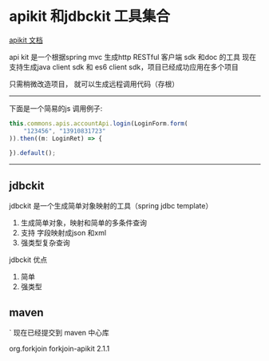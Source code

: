 # apikit 和jdbckit 工具集合


[apikit 文档](./forkjoin-apikit/README.md)


api kit 是一个根据spring mvc 生成http RESTful 客户端 sdk 和doc 的工具
现在支持生成java client sdk 和 es6 client sdk，项目已经成功应用在多个项目

只需稍微改造项目， 就可以生成远程调用代码（存根）

------------------------------------------------------------


下面是一个简易的js 调用例子:
````javascript
this.commons.apis.accountApi.login(LoginForm.form(
    "123456", "13910831723"
)).then((m: LoginRet) => {
    
}).default();
````

***



## jdbckit
jdbckit 是一个生成简单对象映射的工具（spring jdbc template）

1. 生成简单对象，映射和简单的多条件查询
2. 支持 字段映射成json 和xml
3. 强类型复杂查询

jdbckit 优点

1. 简单
2. 强类型



## maven

`
现在已经提交到 maven 中心库

<dependency>
    <groupId>org.forkjoin</groupId>
    <artifactId>forkjoin-apikit</artifactId>
    <version>2.1.1</version>
</dependency>
